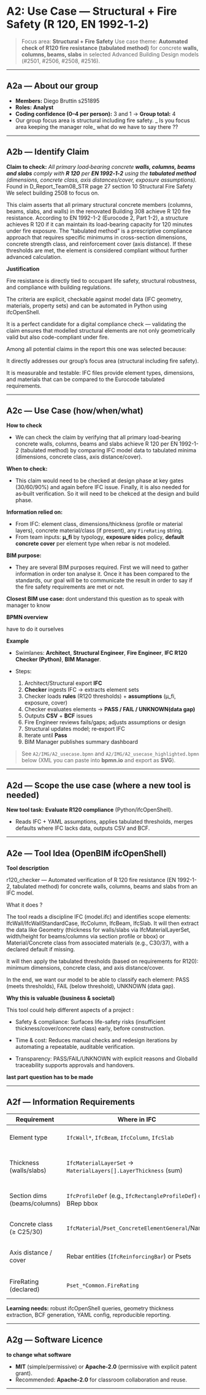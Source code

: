 # A2: Use Case — Structural + Fire Safety (R 120, EN 1992‑1‑2)

> Focus area: **Structural + Fire Safety**
> Use case theme: **Automated check of R120 fire resistance (tabulated method)** for concrete **walls, columns, beams, slabs** in selected Advanced Building Design models (#2501, #2506, #2508, #2516).

---

## A2a — About our group

* **Members:** Diego Bruttin s251895
* **Roles:** **Analyst** 
* **Coding confidence (0–4 per person):** 3 and 1 → **Group total:** 4
* Our group focus area is structural including fire safety. _ Is you focus area keeping the manager role_ what do we have to say there ??

---

## A2b — Identify Claim

**Claim to check:**
*All primary load‑bearing concrete **walls, columns, beams and slabs** comply with **R 120** per **EN 1992‑1‑2** using the **tabulated method** (dimensions, concrete class, axis distances/cover, exposure assumptions).* 
Found in D_Report_Team08_STR page 27 section 10 Structural Fire Safety
We select building 2508 to focus on.

This claim asserts that all primary structural concrete members (columns, beams, slabs, and walls) in the renovated Building 308 achieve R 120 fire resistance. According to EN 1992-1-2 (Eurocode 2, Part 1-2), a structure achieves R 120 if it can maintain its load-bearing capacity for 120 minutes under fire exposure. The “tabulated method” is a prescriptive compliance approach that requires specific minimums in cross-section dimensions, concrete strength class, and reinforcement cover (axis distance). If these thresholds are met, the element is considered compliant without further advanced calculation.

**Justification**

Fire resistance is directly tied to occupant life safety, structural robustness, and compliance with building regulations.

The criteria are explicit, checkable against model data (IFC geometry, materials, property sets) and can be automated in Python using ifcOpenShell.

It is a perfect candidate for a digital compliance check — validating the claim ensures that modelled structural elements are not only geometrically valid but also code-compliant under fire.

Among all potential claims in the report this one was selected because:  

It directly addresses our group’s focus area (structural including fire safety).

It is measurable and testable: IFC files provide element types, dimensions, and materials that can be compared to the Eurocode tabulated requirements.

---

## A2c — Use Case (how/when/what)

**How to check**
* We can check the claim by verifying that all primary load-bearing concrete walls, columns, beams and slabs achieve R 120 per EN 1992-1-2 (tabulated method) by comparing IFC model data to tabulated minima (dimensions, concrete class, axis distance/cover).

**When to check:**

* This claim would need to be checked at design phase at key gates (30/60/90%) and again before IFC issue. Finally, it is also needed for as‑built verification. So it will need to be chekced at the design and build phase.

**Information relied on:**

* From IFC: element class, dimensions/thickness (profile or material layers), concrete material/class (if present), any `FireRating` string.
* From team inputs: **µ_fi** by typology, **exposure sides** policy, **default concrete cover** per element type when rebar is not modeled.
 
**BIM purpose:** 
* They are several BIM purposes required. First we will need to gather information in order ton analyse it. Once it has been compared to the standards, our goal will be to communicate the result in order to say if the fire safety requirements are met or not.

**Closest BIM use case:** 
dont understand this question as to speak with manager to know

**BPMN overview**


have to do it ourselves 

**Example**
* Swimlanes: **Architect**, **Structural Engineer**, **Fire Engineer**, **IFC R120 Checker (Python)**, **BIM Manager**.
* Steps:

  1. Architect/Structural export **IFC**
  2. **Checker** ingests IFC → extracts element sets
  3. Checker loads **rules** (R120 thresholds) + **assumptions** (µ_fi, exposure, cover)
  4. Checker evaluates elements → **PASS / FAIL / UNKNOWN(data gap)**
  5. Outputs **CSV** + **BCF** issues
  6. Fire Engineer reviews fails/gaps; adjusts assumptions or design
  7. Structural updates model; re‑export IFC
  8. Iterate until **Pass**
  9. BIM Manager publishes summary dashboard

> See `A2/IMG/A2_usecase.bpmn` and `A2/IMG/A2_usecase_highlighted.bpmn` below (XML you can paste into **bpmn.io** and export as **SVG**).

---

## A2d — Scope the use case (where a new tool is needed)

**New tool task:** **Evaluate R120 compliance** (Python/ifcOpenShell).

* Reads IFC + YAML assumptions, applies tabulated thresholds, merges defaults where IFC lacks data, outputs CSV and BCF.

---

## A2e — Tool Idea (OpenBIM ifcOpenShell)

**Tool description**

r120_checker — Automated verification of R 120 fire resistance (EN 1992-1-2, tabulated method) for concrete walls, columns, beams and slabs from an IFC model.

What it does ?

The tool reads a discipline IFC (model.ifc) and identifies scope elements: IfcWall/IfcWallStandardCase, IfcColumn, IfcBeam, IfcSlab. It will then extract the data like Geometry (thickness for walls/slabs via IfcMaterialLayerSet, width/height for beams/columns via section profile or bbox) or Material/Concrete class from associated materials (e.g., C30/37), with a declared default if missing.

It will then apply the tabulated thresholds (based on requirements for R120): minimum dimensions, concrete class, and axis distance/cover.

In the end, we want our model to be able to classify each element: PASS (meets thresholds), FAIL (below threshold), UNKNOWN (data gap).

**Why this is valuable (business & societal)**

This tool could help different aspects of a project :

* Safety & compliance: Surfaces life-safety risks (insufficient thickness/cover/concrete class) early, before construction.

* Time & cost: Reduces manual checks and redesign iterations by automating a repeatable, auditable verification.

* Transparency: PASS/FAIL/UNKNOWN with explicit reasons and GlobalId traceability supports approvals and handovers.

**last part question has to be made**

---

## A2f — Information Requirements

| Requirement                  | Where in IFC                                                    | Expected? | Handling                                                  |
| ---------------------------- | --------------------------------------------------------------- | --------- | --------------------------------------------------------- |
| Element type                 | `IfcWall*`, `IfcBeam`, `IfcColumn`, `IfcSlab`                   | Yes       | Query via ifcOpenShell type filters                       |
| Thickness (walls/slabs)      | `IfcMaterialLayerSet` → `MaterialLayers[].LayerThickness` (sum) | Often     | Sum layers or fallback to solid geometry thickness        |
| Section dims (beams/columns) | `IfcProfileDef` (e.g., `IfcRectangleProfileDef`) or BRep bbox   | Often     | Use profile; fallback to bbox with sanity checks          |
| Concrete class (≥ C25/30)    | `IfcMaterial`/`Pset_ConcreteElementGeneral`/Name                | Sometimes | Parse; else default in `assumptions.yaml`                 |
| Axis distance / cover        | Rebar entities (`IfcReinforcingBar`) or Psets                   | Rare      | Use defaults in assumptions; mark **UNKNOWN** if critical |
| FireRating (declared)        | `Pset_*Common.FireRating`                                       | Sometimes | Compare “claimed” vs computed result                      |

**Learning needs:** robust ifcOpenShell queries, geometry thickness extraction, BCF generation, YAML config, reproducible reporting.

---

## A2g — Software Licence


**to change what software**
* **MIT** (simple/permissive) or **Apache‑2.0** (permissive with explicit patent grant).
* Recommended: **Apache‑2.0** for classroom collaboration and reuse.

---



